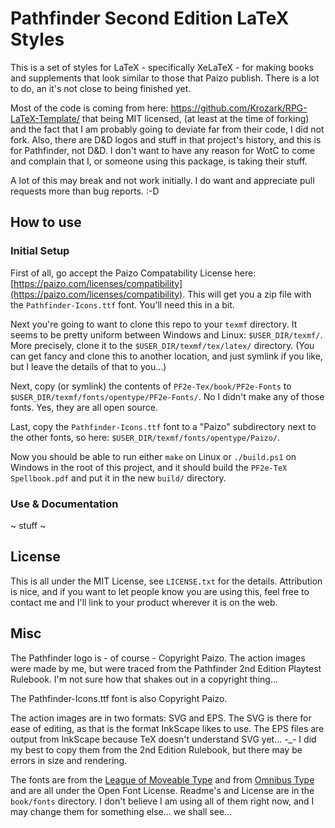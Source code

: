 # Pathfinder Second Edition LaTeX Styles

This is a set of styles for LaTeX - specifically XeLaTeX - for making books and supplements that look similar to those that Paizo publish.
There is a lot to do, an it's not close to being finished yet.

Most of the code is coming from here: https://github.com/Krozark/RPG-LaTeX-Template/ that being MIT licensed, (at least at the time of forking) and the fact that I am probably going to deviate far from their code, I did not fork. Also, there are D&D logos and stuff in that project's history, and this is for Pathfinder, not D&D.
I don't want to have any reason for WotC to come and complain that I, or someone using this package, is taking their stuff.

A lot of this may break and not work initially.
I do want and appreciate pull requests more than bug reports. :-D

## How to use

### Initial Setup

First of all, go accept the Paizo Compatability License here: [https://paizo.com/licenses/compatibility](https://paizo.com/licenses/compatibility).
This will get you a zip file with the `Pathfinder-Icons.ttf` font.
You'll need this in a bit.

Next you're going to want to clone this repo to your `texmf` directory.
It seems to be pretty uniform between Windows and Linux: `$USER_DIR/texmf/`.
More precisely, clone it to the `$USER_DIR/texmf/tex/latex/` directory.
(You can get fancy and clone this to another location, and just symlink if you like, but I leave the details of that to you...)

Next, copy (or symlink) the contents of `PF2e-Tex/book/PF2e-Fonts` to `$USER_DIR/texmf/fonts/opentype/PF2e-Fonts/`.
No I didn't make any of those fonts.
Yes, they are all open source.

Last, copy the `Pathfinder-Icons.ttf` font to a "Paizo" subdirectory next to the other fonts, so here: `$USER_DIR/texmf/fonts/opentype/Paizo/`.

Now you should be able to run either `make` on Linux or `./build.ps1` on Windows in the root of this project, and it should build the `PF2e-TeX Spellbook.pdf` and put it in the new `build/` directory.

### Use & Documentation

~ stuff ~

## License

This is all under the MIT License, see `LICENSE.txt` for the details.
Attribution is nice, and if you want to let people know you are using this, feel free to contact me and I'll link to your product wherever it is on the web.

## Misc

The Pathfinder logo is - of course - Copyright Paizo.
The action images were made by me, but were traced from the Pathfinder 2nd Edition Playtest Rulebook.
I'm not sure how that shakes out in a copyright thing...

The Pathfinder-Icons.ttf font is also Copyright Paizo.

The action images are in two formats: SVG and EPS.
The SVG is there for ease of editing, as that is the format InkScape likes to use.
The EPS files are output from InkScape because TeX doesn't understand SVG yet... -_- I did my best to copy them from the 2nd Edition Rulebook, but there may be errors in size and rendering.

The fonts are from the [League of Moveable Type](https://github.com/theleagueof/) and from [Omnibus Type](http://omnibus-type.com/) and are all under the Open Font License.
Readme's and License are in the `book/fonts` directory.
I don't believe I am using all of them right now, and I may change them for something else... we shall see...
